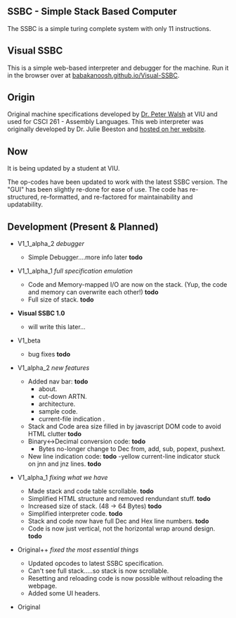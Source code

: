 ## SSBC - Simple Stack Based Computer
The SSBC is a simple turing complete system with only 11 instructions.

## Visual SSBC
This is a simple web-based interpreter and debugger for the machine. Run it in the browser over at [babakanoosh.github.io/Visual-SSBC](https://babakanoosh.github.io/Visual-SSBC/).

## Origin
Original machine specifications developed by [Dr. Peter Walsh](http://csci.viu.ca/~pwalsh/) at VIU and used for CSCI 261 - Assembly Languages. This web interpreter was originally developed by Dr. Julie Beeston and [hosted on her website](http://csci.viu.ca/~beestonj/csci261/index.html).

## Now
It is being updated by a student at VIU. 

The op-codes have been updated to work with the latest SSBC version. The "GUI" has been slightly re-done for ease of use. The code has re-structured, re-formatted, and re-factored for maintainability and updatability.

## Development (Present & Planned)
  - V1_1_alpha_2 *debugger*
    - Simple Debugger....more info later **todo**
   
  - V1_1_alpha_1 *full specification emulation*
    - Code and Memory-mapped I/O are now on the stack. (Yup, the code and memory can overwrite each other!) **todo**
    - Full size of stack. **todo**
   
  - **Visual SSBC 1.0**
    - will write this later...
  
  - V1_beta
    - bug fixes **todo**
   
  - V1_alpha_2 *new features*
    - Added nav bar: **todo**
      - about.
      - cut-down ARTN.
      - architecture.
      - sample code.
      - current-file indication .
    - Stack and Code area size filled in by javascript DOM code to avoid HTML clutter **todo**
    - Binary<->Decimal conversion code: **todo**
      - Bytes no-longer change to Dec from, add, sub, popext, pushext.
    - New line indication code: **todo**
      -yellow current-line indicator stuck on jnn and jnz lines. **todo**
   
  - V1_alpha_1 *fixing what we have*
    - Made stack and code table scrollable. **todo**
    - Simplified HTML structure and removed rendundant stuff. **todo**
    - Increased size of stack. (48 -> 64 Bytes) **todo**
    - Simplified interpreter code. **todo**
    - Stack and code now have full Dec and Hex line numbers. **todo**
    - Code is now just vertical, not the horizontal wrap around design. **todo**
   
  - Original++ *fixed the most essential things*
    - Updated opcodes to latest SSBC specification.
    - Can't see full stack.....so stack is now scrollable.
    - Resetting and reloading code is now possible without reloading the webpage.
    - Added some UI headers.
   
  - Original
